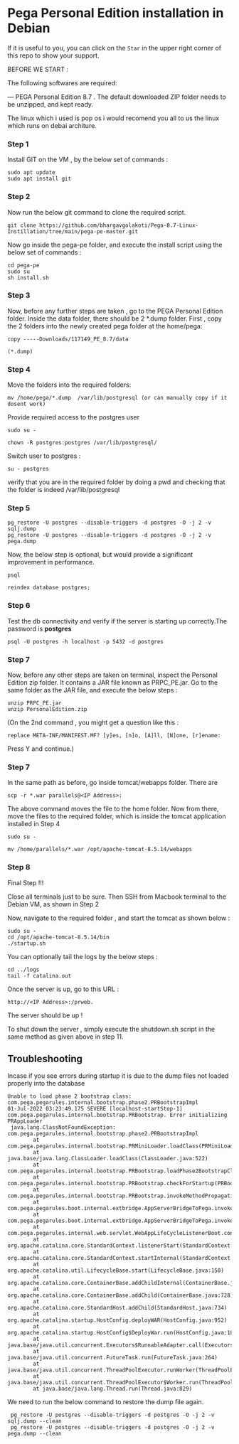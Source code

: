 # Pega Personal Edition installation in Debian
If it is useful to you, you can click on the ```Star``` in the upper right corner of this repo to show your support.

BEFORE WE START :

The following softwares are required:

  — PEGA Personal Edition 8.7 . The default downloaded ZIP folder needs to be unzipped, and kept ready.

The linux which i used is pop os i would recomend you all to us the linux which runs on debai architure.


### Step 1

Install GIT on the VM , by the below set of commands :

    sudo apt update
    sudo apt install git

### Step 2

Now run the below git command to clone the required script.

    git clone https://github.com/bhargavgolakoti/Pega-8.7-Linux-Instillation/tree/main/pega-pe-master.git

Now go inside the pega-pe folder, and execute the install script using the below set of commands :

    cd pega-pe
    sudo su
    sh install.sh


### Step 3

Now, before any further steps are taken , go to the PEGA Personal Edition folder. Inside the data folder, there should be 2 *.dump folder. First ,  copy the 2 folders into the newly created pega folder at the home/pega:  

    copy -----Downloads/117149_PE_8.7/data

    (*.dump)


### Step 4


Move the folders into  the required folders:

    mv /home/pega/*.dump  /var/lib/postgresql (or can manually copy if it dosent work)

Provide required access to the postgres user

    sudo su -

    chown -R postgres:postgres /var/lib/postgresql/


Switch user to postgres :

    su - postgres

verify that you are in the required folder by doing a pwd and checking that the folder is indeed  /var/lib/postgresql

### Step 5

    pg_restore -U postgres --disable-triggers -d postgres -O -j 2 -v sqlj.dump
    pg_restore -U postgres --disable-triggers -d postgres -O -j 2 -v pega.dump

Now, the below step is optional, but would provide a significant improvement in performance.

    psql

    reindex database postgres;


### Step 6

Test the db connectivity and verify if the server is starting up correctly.The password is **postgres**

    psql -U postgres -h localhost -p 5432 -d postgres


### Step 7

Now, before any other steps are taken on terminal,  inspect the Personal Edition zip folder. It contains a JAR file known as PRPC_PE.jar. Go to the same folder as the JAR file, and execute the below steps :


    unzip PRPC_PE.jar
    unzip PersonalEdition.zip

  (On the 2nd command , you might get a question like this :

    replace META-INF/MANIFEST.MF? [y]es, [n]o, [A]ll, [N]one, [r]ename:

  Press Y and continue.)



### Step 7

In the same path as before, go inside tomcat/webapps folder. There are


    scp -r *.war parallels@<IP Address>:

The above command moves the file to the home folder. Now from there, move the files to the required folder, which is inside the tomcat application installed in Step 4

    sudo su -

    mv /home/parallels/*.war /opt/apache-tomcat-8.5.14/webapps


### Step 8

Final Step !!!

Close all terminals just to be sure.  Then SSH from Macbook terminal to the Debian VM, as shown in Step 2

Now, navigate to the required folder , and start the tomcat as shown below :

    sudo su -
    cd /opt/apache-tomcat-8.5.14/bin
    ./startup.sh

You can optionally tail the logs by the below steps :

    cd ../logs
    tail -f catalina.out

Once the server is up, go to this URL :

    http://<IP Address>:/prweb.

The server should be up !

To shut down the server , simply execute the shutdown.sh script in the same method as given above in step 11.

## Troubleshooting
Incase if you see errors during startup it is due to the dump files not loaded properly into the database
```
Unable to load phase 2 bootstrap class: com.pega.pegarules.internal.bootstrap.phase2.PRBootstrapImpl
01-Jul-2022 03:23:49.175 SEVERE [localhost-startStop-1] com.pega.pegarules.internal.bootstrap.PRBootstrap. Error initializing PRAppLoader
 java.lang.ClassNotFoundException: com.pega.pegarules.internal.bootstrap.phase2.PRBootstrapImpl
        at com.pega.pegarules.internal.bootstrap.PRMiniLoader.loadClass(PRMiniLoader.java:378)
        at java.base/java.lang.ClassLoader.loadClass(ClassLoader.java:522)
        at com.pega.pegarules.internal.bootstrap.PRBootstrap.loadPhase2BootstrapClass(PRBootstrap.java:733)
        at com.pega.pegarules.internal.bootstrap.PRBootstrap.checkForStartup(PRBootstrap.java:676)
        at com.pega.pegarules.internal.bootstrap.PRBootstrap.invokeMethodPropagatingThrowable(PRBootstrap.java:427)
        at com.pega.pegarules.boot.internal.extbridge.AppServerBridgeToPega.invokeMethodPropagatingThrowable(AppServerBridgeToPega.java:225)
        at com.pega.pegarules.boot.internal.extbridge.AppServerBridgeToPega.invokeMethod(AppServerBridgeToPega.java:274)
        at com.pega.pegarules.internal.web.servlet.WebAppLifeCycleListenerBoot.contextInitialized(WebAppLifeCycleListenerBoot.java:92)
        at org.apache.catalina.core.StandardContext.listenerStart(StandardContext.java:4745)
        at org.apache.catalina.core.StandardContext.startInternal(StandardContext.java:5207)
        at org.apache.catalina.util.LifecycleBase.start(LifecycleBase.java:150)
        at org.apache.catalina.core.ContainerBase.addChildInternal(ContainerBase.java:752)
        at org.apache.catalina.core.ContainerBase.addChild(ContainerBase.java:728)
        at org.apache.catalina.core.StandardHost.addChild(StandardHost.java:734)
        at org.apache.catalina.startup.HostConfig.deployWAR(HostConfig.java:952)
        at org.apache.catalina.startup.HostConfig$DeployWar.run(HostConfig.java:1823)
        at java.base/java.util.concurrent.Executors$RunnableAdapter.call(Executors.java:515)
        at java.base/java.util.concurrent.FutureTask.run(FutureTask.java:264)
        at java.base/java.util.concurrent.ThreadPoolExecutor.runWorker(ThreadPoolExecutor.java:1128)
        at java.base/java.util.concurrent.ThreadPoolExecutor$Worker.run(ThreadPoolExecutor.java:628)
        at java.base/java.lang.Thread.run(Thread.java:829)
```
We need to run the below command to restore the dump file again.


```
 pg_restore -U postgres --disable-triggers -d postgres -O -j 2 -v sqlj.dump --clean
 pg_restore -U postgres --disable-triggers -d postgres -O -j 2 -v pega.dump --clean
```

